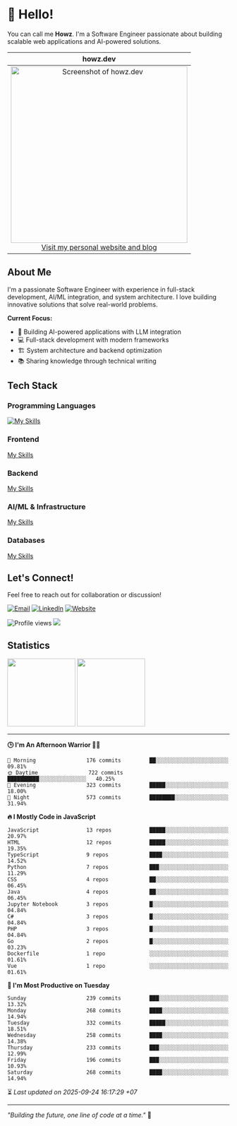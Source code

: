 # 👋 Hello!

You can call me **Howz**. I'm a Software Engineer passionate about building scalable web applications and AI-powered solutions.

|                                                                                                                howz.dev                                                                                                                |
| :------------------------------------------------------------------------------------------------------------------------------------------------------------------------------------------------------------------------------------: |
| <a href="https://howz.dev"><img width="400" alt="Screenshot of howz.dev" src="https://github.com/howznguyen/howz.dev/raw/main/public/assets/images/og.png"></a><br /><a href="https://howz.dev">Visit my personal website and blog</a> |

## About Me

I'm a passionate Software Engineer with experience in full-stack development, AI/ML integration, and system architecture. I love building innovative solutions that solve real-world problems.

**Current Focus:**

- 🚀 Building AI-powered applications with LLM integration
- 💻 Full-stack development with modern frameworks
- 🏗️ System architecture and backend optimization
- 📚 Sharing knowledge through technical writing

## Tech Stack

### Programming Languages

[![My Skills](https://skillicons.dev/icons?i=js,ts,php,py)](https://skillicons.dev)

### Frontend

[My Skills](https://skillicons.dev/icons?i=react,vue,nextjs,tailwind,bootstrap)

### Backend

[My Skills](https://skillicons.dev/icons?i=laravel,expressjs,nestjs,fastapi)

### AI/ML & Infrastructure

[My Skills](https://skillicons.dev/icons?i=terraform,aws,docker,kubernetes)

### Databases

[My Skills](https://skillicons.dev/icons?i=mysql,postgresql,firebase)

## Let's Connect!

Feel free to reach out for collaboration or discussion!

[![Email](https://img.shields.io/badge/Email-me@howznguyen.dev-blue?style=flat&logo=gmail)](mailto:me@howznguyen.dev)
[![LinkedIn](https://img.shields.io/badge/LinkedIn-Connect-blue?style=flat&logo=linkedin)](https://linkedin.com/in/howznguyen)
[![Website](https://img.shields.io/badge/Website-howz.dev-green?style=flat&logo=vercel)](https://howz.dev)

![Profile views](https://komarev.com/ghpvc/?username=howznguyen&color=blue)
![](https://hit.yhype.me/github/profile?user_id=howznguyen)

## Statistics

<div>
  <a href="https://github.com/howznguyen?tab=repositories&q=&type=&language=&sort=stargazers"><img height="154" src="https://github-readme-stats.vercel.app/api?username=howznguyen&show_icons=true&theme=react&count_private=true&hide=contribs" /></a>
  <img height="154" src="https://github-readme-stats.vercel.app/api/top-langs/?username=howznguyen&layout=compact&theme=react&hide=php&langs_count=6" />
</div>

---

<!--START_SECTION:readme-stats-->
**🕒 I'm An Afternoon Warrior 🥷🏻**

```text
🌅 Morning                176 commits         ██░░░░░░░░░░░░░░░░░░░░░░░   09.81%
🌞 Daytime                722 commits         ██████████░░░░░░░░░░░░░░░   40.25%
🌆 Evening                323 commits         █████░░░░░░░░░░░░░░░░░░░░   18.00%
🌙 Night                  573 commits         ████████░░░░░░░░░░░░░░░░░   31.94%
```

**🔥 I Mostly Code in JavaScript**

```text
JavaScript               13 repos            █████░░░░░░░░░░░░░░░░░░░░   20.97%
HTML                     12 repos            █████░░░░░░░░░░░░░░░░░░░░   19.35%
TypeScript               9 repos             ████░░░░░░░░░░░░░░░░░░░░░   14.52%
Python                   7 repos             ███░░░░░░░░░░░░░░░░░░░░░░   11.29%
CSS                      4 repos             ██░░░░░░░░░░░░░░░░░░░░░░░   06.45%
Java                     4 repos             ██░░░░░░░░░░░░░░░░░░░░░░░   06.45%
Jupyter Notebook         3 repos             █░░░░░░░░░░░░░░░░░░░░░░░░   04.84%
C#                       3 repos             █░░░░░░░░░░░░░░░░░░░░░░░░   04.84%
PHP                      3 repos             █░░░░░░░░░░░░░░░░░░░░░░░░   04.84%
Go                       2 repos             █░░░░░░░░░░░░░░░░░░░░░░░░   03.23%
Dockerfile               1 repo              ░░░░░░░░░░░░░░░░░░░░░░░░░   01.61%
Vue                      1 repo              ░░░░░░░░░░░░░░░░░░░░░░░░░   01.61%
```

**📅 I'm Most Productive on Tuesday**

```text
Sunday                   239 commits         ███░░░░░░░░░░░░░░░░░░░░░░   13.32%
Monday                   268 commits         ████░░░░░░░░░░░░░░░░░░░░░   14.94%
Tuesday                  332 commits         █████░░░░░░░░░░░░░░░░░░░░   18.51%
Wednesday                258 commits         ████░░░░░░░░░░░░░░░░░░░░░   14.38%
Thursday                 233 commits         ███░░░░░░░░░░░░░░░░░░░░░░   12.99%
Friday                   196 commits         ███░░░░░░░░░░░░░░░░░░░░░░   10.93%
Saturday                 268 commits         ████░░░░░░░░░░░░░░░░░░░░░   14.94%
```



⏳ *Last updated on 2025-09-24 16:17:29 +07*
<!--END_SECTION:readme-stats-->

---

_"Building the future, one line of code at a time."_ 🚀
